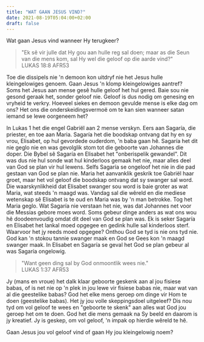 ```yaml
---
title: "WAT GAAN JESUS VIND?"
date: 2021-08-19T05:04:00+02:00
draft: false
---
```

Wat gaan Jesus vind wanneer Hy terugkeer?
> "Ek sê vir julle dat Hy gou aan hulle reg sal doen; maar as die Seun van die mens kom, sal Hy wel die geloof op die aarde vind?"  
> ‭‭LUKAS‬ ‭18:8‬ ‭AFR53‬‬

Toe die dissipels nie 'n demoon kon uitdryf nie het Jesus hulle kleingelowiges genoem. Gaan Jesus 'n klomp kleingelowiges aantref?   
Soms het Jesus aan mense gesê hulle geloof het hul gered. Baie sou nie gesond geraak het, sonder geloof nie. Geloof is dus nodig om genesing en vryheid te verkry. Hoeveel siekes en demoon gevulde mense is elke dag om ons? Het ons die onderskeidingsvermoë om te kan sien wanneer satan iemand se lewe oorgeneem het?

In Lukas 1 het die engel Gabriël aan 2 mense verskyn. Eers aan Sagaría, die priester, en toe aan Maria. Sagaría het die boodskap ontvang dat hy en sy vrou, Elisabet, op hul gevordede ouderdom, 'n baba gaan hê. Sagaría het dit nie geglo nie en was gevolglik stom tot die geboorte van Johannes die doper. Die Bybel sê Sagaría en Elisabet het "onberispelik gewandel". Dit was dus nie hul sonde wat hul kinderloos gemaak het nie, maar alles deel van God se plan vir hul lewens. Selfs Sagaría se ongeloof het nie in die pad gestaan van God se plan nie. Maria het aanvanklik geskrik toe Gabriël haar groet, maar het vol geloof die boodskap ontvang dat sy swanger sal word. Die waarskynlikheid dat Elisabet swanger sou word is baie groter as wat Maria, wat steeds 'n maagd was. Vandag sal die wêreld en die mediese wetenskap sê Elisabet is te oud en Maria was by 'n man betrokke. Tog het Maria geglo. Wat Sagaría nie verstaan het nie, was dat Johannes net voor die Messias gebore moes word. Soms gebeur dinge anders as wat ons wou hê doodeenvoudig omdat dit deel van God se plan was. Ek is seker Sagaría en Elisabet het lankal moed opgegee en gedink hulle sal kinderloos sterf. Waarvoor het jy reeds moed opgegee? Onthou God se tyd is nie ons tyd nie. God kan 'n stokou tannie swanger maak en God se Gees kon 'n maagd swanger maak. In Elisabet en Sagaría se geval het God se plan gebeur al was Sagaría ongelowig.
> "Want geen ding sal by God onmoontlik wees nie."  
> ‭‭LUKAS‬ ‭1:37‬ ‭AFR53‬‬

Jy (mans en vroue) het dalk klaar geboorte geskenk aan al jou fisiese babas, of is net nie op 'n plek in jou lewe vir fisiese babas nie, maar wat van al die geestelike babas? God het elke mens geroep om dinge vir Hom te doen (geestelike babas). Het jy jou volle skeppingsdoel uitgeleef? Dis nou tyd om vol geloof te wees en "geboorte te skenk" aan alles wat God jou geroep het om te doen. God het die mens gemaak na Sy beeld en daarom is jy kreatief. Jy is geskep, om vol geloof, 'n impak op hierdie wêreld te hê.

Gaan Jesus jou vol geloof vind of gaan Hy jou kleingelowig noem?
